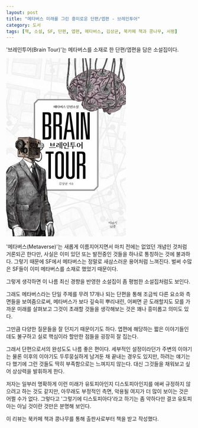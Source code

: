 ```yaml
---
layout: post
title: "메타버스 미래를 그린 흥미로운 단편/엽편 - 브레인투어"
category: 도서
tags: [책, 소설, SF, 단편, 엽편, 메타버스, 김상균, 북카페 책과 콩나무, 서평]
---
```


'브레인투어(Brain Tour)'는
메타버스를 소재로 한 단편/엽편을 담은 소설집이다.

![표지](/images/brain-tour-book-h480.jpg)

'메타버스(Metaverse)'는 새롭게 이름지어지면서 마치 전에는 없었던 개념인 것처럼 거론되곤 한다만,
사실은 이미 있던 또는 발전중인 것들을 하나로 통칭하는 것에 불과하다.
그렇기 때문에 SF에서 메타버스는 정말로 새삼스러운 용어처럼 느껴진다.
벌써 수많은 SF들이 이미 메타버스를 소재로 했었기 때문이다.

그렇게 생각하면 이 나름 최신 경향을 반영한 소설집이
좀 평범한 소설집처럼도 보인다.

그래도 메타버스라는 단일 주제를
무려 17개나 되는 단편을 통해
조금씩 다른 요소와 측면들을 보여줌으로써,
메타버스가 보다 깊숙히 뿌리내린,
어쩌면 곧 도래할지도 모를 가까운 미래를 살펴보고
그것이 초래할 것들을 생각해보는 것은 꽤나 흥미롭고 의미도 있다.

그만큼 다양한 질문들을 잘 던지기 때문이기도 하다.
엽편에 해당하는 짧은 이야기들인데도 불구하고
실로 핵심이라 할만한 점들을 굉장히 잘 집는다.

그래서 단편으로서의 완성도도 나름 좋은 편이다.
세부적인 설정이라던가
주변의 이야기는 물론
이후의 이야기도 두루뭉실하게 남겨둔 채 끝내는 경우도 있지만,
하려는 얘기는 다 했기에
그런 것들도 딱히 부족함으로는 느껴지지 않는다.
대신 그것들을 채워보고 싶어 상상력을 발휘하게 한다.

저자는 일부러 명확하게 이런 미래가 유토피아인지 디스토피아인지를 애써 규정하지 않으려고 하는 것도 같지만,
아무래도 부정적인 측면, 악용될 여지가 더 많이 보이는 것은 어쩔 수가 없다.
그렇다고 '그렇기에 디스토피아다'라고 하기는 좀 약하다만
결코 유토피아는 아닐 것이란 것만은 분명해 보인다.



<div class="im im-info">
이 리뷰는 북카페 책과 콩나무를 통해 출판사로부터 책을 받고 작성했다.
</div>
